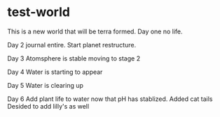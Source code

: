 # test-world

This is a new world that will be terra formed. Day one no life.

Day 2 journal entire.
Start planet restructure.

Day 3
Atomsphere is stable moving to stage 2

Day 4
Water is starting to appear

Day 5
Water is clearing up

Day 6
Add plant life to water now that pH has stablized.  Added cat tails
Desided to add lilly's as well

